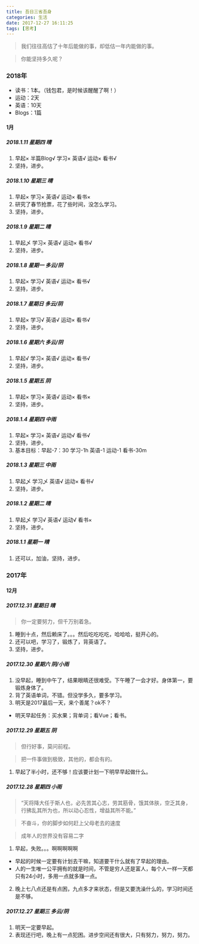 ```yaml
---
title: 吾日三省吾身
categories: 生活
date: 2017-12-27 16:11:25
tags: [思考]
---
```


> 我们往往高估了十年后能做的事，却低估一年内能做的事。

> 你能坚持多久呢？

### 2018年

<!--more-->

- 读书：1本。（钱包君，是时候该醒醒了啊！）
- 运动：2天
- 英语：10天
- Blogs：1篇

#### 1月
##### 2018.1.11 星期四 晴
1. 早起× 半篇Blog√ 学习× 英语√ 运动× 看书√
2. 坚持，进步。

##### 2018.1.10 星期三 晴
1. 早起× 学习× 英语√ 运动× 看书×
2. 研究了春节抢票，花了些时间，没怎么学习。
3. 坚持，进步。

##### 2018.1.9 星期二 晴
1. 早起乄 学习× 英语√ 运动× 看书√
2. 坚持，进步。

##### 2018.1.8 星期一 多云/阴
1. 早起× 学习√ 英语√ 运动× 看书√
2. 坚持，进步。

##### 2018.1.7 星期日 多云/阴
1. 早起× 学习√ 英语√ 运动× 看书√
2. 坚持，进步。

##### 2018.1.6 星期六 多云/阴
1. 早起√ 学习× 英语√ 运动× 看书√
2. 坚持，进步。

##### 2018.1.5 星期五 阴
1. 早起× 学习× 英语√ 运动× 看书×
2. 坚持，进步。

##### 2018.1.4 星期四 中雨
1. 早起× 学习× 英语√ 运动√ 看书√
2. 坚持，进步。
3. 基本目标：早起-7：30 学习-1h 英语-1 运动-1 看书-30m

##### 2018.1.3 星期三 中雨
1. 早起乄 学习乄 英语√ 运动× 看书√
2. 坚持，进步。

##### 2018.1.2 星期二 晴
1. 早起乄 学习√ 英语√ 运动√ 看书×
2. 坚持，进步。

##### 2018.1.1 星期一 晴
1. 还可以，加油，坚持，进步。

### 2017年
#### 12月
##### 2017.12.31 星期日 晴
> 你一定要努力，但千万别着急。

1. 睡到十点，然后赖床了。。。然后吃吃吃吃，哈哈哈，挺开心的。
2. 还可以吧，学习了，锻炼了，背英语了。
3. 坚持，进步。

##### 2017.12.30 星期六 阴/小雨
1. 没早起，睡到中午了，结果眼睛还很难受。下午睡了一会才好。身体第一，要锻炼身体了。
2. 背了英语单词，不错。但没学多久，要多学习。
3. 明天是2017最后一天，来个善尾？ok不？


- 明天早起任务：买水果；背单词；看Vue；看书。

##### 2017.12.29 星期五 阴
> 但行好事，莫问前程。

> 把一件事做到极致，其他的，都会有的。

1. 早起了半小时，还不够！应该要计划一下明早早起做什么。

##### 2017.12.28 星期四 小雨
> “天将降大任于斯人也，必先苦其心志，劳其筋骨，饿其体肤，空乏其身，行拂乱其所为也，所以动心忍性，增益其所不能。”

> 不奋斗，你的脚步如何赶上父母老去的速度

> 成年人的世界没有容易二字

1. 早起，失败。。。啊啊啊啊啊
  * 早起的时候一定要有计划去干嘛，知道要干什么就有了早起的理由。
  * 人的一生唯一公平拥有的就是时间，不管是穷人还是富人，每个人一样一天都只有24小时，多用一点就多赚一点。
2. 晚上七八点还是有点困，九点多才来状态，但是又要洗澡什么的，学习时间还是不够。

##### 2017.12.27 星期三 多云/阴
1. 明天一定要早起。
2. 表现还行吧，晚上有一点犯困。进步空间还有很大，只有努力，努力，努力。
